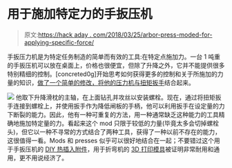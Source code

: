 # 用于施加特定力的手扳压机

> 原文:[https://hack aday . com/2018/03/25/arbor-press-moded-for-applying-specific-force/](https://hackaday.com/2018/03/25/arbor-press-modded-for-applying-specific-force/)

手扳压力机是为特定任务制造的简单而有效的工具:在特定点施加力。一台 1 吨重的手扳压机可以放在桌面上，价格也很便宜，但除了升降之外，它并不能提供很多特别精细的控制。[concreted0g]开始思考如何获得更多的控制和关于所施加的力量的知识，[做了一个简单的修改，将他的压力机与扭矩扳手](http://concretedog.blogspot.ca/2018/03/quick-arbour-press-modification.html)结合起来。

[![](../Images/443434688428ee2da6ba37863eea033d.png)](https://hackaday.com/wp-content/uploads/2018/03/arbor-press-torque-bolt-closeup.jpg) 他取下升降滑枕的主轴，在上面钻孔并攻丝以安装螺栓。现在，通过将扭矩扳手连接到螺栓上，并使用扳手作为降低闸板的手柄，他可以利用扳手在设定量的力下断裂的能力。因此，他有一种可重复的方法，用一种通常缺乏这种能力的工具精确地施加特定量的力。看起来这个 mod 只限于较低的力量(毕竟太多会切掉螺栓头)，但它以一种不寻常的方式结合了两种工具，获得了一种以前不存在的能力，这很值得一看。Mods 和 presses 似乎可以很好地结合在一起；不要错过这个用于手扳压机的 [DIY 热插入附件](https://hackaday.com/2015/03/06/diy-thermal-insert-press/)，用于折弯机的 [3D 打印模具](https://hackaday.com/2018/01/14/aluminum-no-match-for-3d-printed-press-brake-dies/)被证明非常耐用和通用，更不用说经济了。